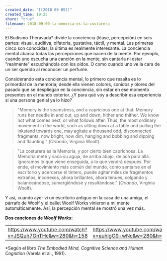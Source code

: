 ```yaml
---
created_date: "[[2018 09 09]]"
created_time: 19:25
share: "true"
filename: 2018-09-09-la-memoria-es-la-costurera
---
```

El Budismo Theravada* divide la conciencia (léase, percepción) en seis partes: visual, auditiva, olfatoria, gustativa, táctil, y mental. Las primeras cinco son conocidas; la última es realmente interesante. La conciencia mental abarca todas las percepciones que nacen de la mente. Por ejemplo, cuando uno escucha una canción en la mente, sin cantarla ni estar "realmente" escuchándola con los oídos. O como cuando uno ve la cara de un ser querido al reconocer un perfume.

Considerando esta conciencia mental, lo primero que resalta es lo primordial de la memoria; desde ella vienen colores, sonidos y olores del pasado que se despliegan en la conciencia, sin estar en ese momento presentes en el mundo exterior. ¿Y para qué voy a describir esa experiencia si una persona genial ya lo hizo?

> "Memory is the seamstress, and a capricious one at that. Memory runs her needle in and out, up and down, hither and thither. We know not what comes next, or what follows after. Thus, the most ordinary movement in the world, such as sitting down at a table and pulling the inkstand towards one, may agitate a thousand odd, disconnected fragments, now bright, now dim, hanging and bobbing and dipping and flaunting." (_Orlando_, Virginia Woolf).

> "La costurera es la Memoria, y por cierto bien caprichosa. La Memoria mete y saca su aguja, de arriba abajo, de acá para allá. Ignoramos lo que viene enseguida, o lo que vendrá después. Por ende, el movimiento más común del mundo, como sentarse en el escritorio y acercarse el tintero, puede agitar miles de fragmentos extraños, inconexos, ahora brillantes, ahora tenues, colgando y balanceándose, sumergiéndose y resaltándose." (_Orlando_, Virginia Woolf).

Y así, cuando ayer vi un escritorio antiguo en la casa de una amiga, el párrafo de Woolf y el ballet Woolf Works vinieron a mi mente automáticamente. Así, la percepción mental se mostró una vez más.

**Dos canciones de _Woolf Works_:**

|                                                         |                                                         |
| ------------------------------------------------------- | ------------------------------------------------------- |
| https://www.youtube.com/watch?v=JSQuh7GnTHc&w=280&h=158 | https://www.youtube.com/watch?v=euhlgO9-wNc&w=280&h=158 |

\*Según el libro _The Embodied Mind, Cognitive Science and Human Cognition_ (Varela et al., 1991).